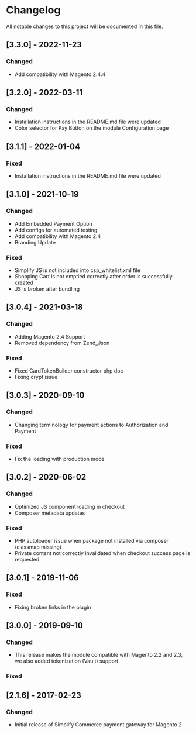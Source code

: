 # Changelog
All notable changes to this project will be documented in this file.

## [3.3.0] - 2022-11-23
### Changed
- Add compatibility with Magento 2.4.4


## [3.2.0] - 2022-03-11
### Changed
- Installation instructions in the README.md file were updated
- Color selector for Pay Button on the module Configuration page


## [3.1.1] - 2022-01-04
### Fixed
- Installation instructions in the README.md file were updated


## [3.1.0] - 2021-10-19
### Changed
- Add Embedded Payment Option
- Add configs for automated testing
- Add compatibility with Magento 2.4
- Branding Update

### Fixed
- Simplify JS is not included into csp_whitelist.xml file
- Shopping Cart is not emptied correctly after order is successfully created
- JS is broken after bundling


## [3.0.4] - 2021-03-18
### Changed
- Adding Magento 2.4 Support
- Removed dependency from Zend_Json

### Fixed
- Fixed CardTokenBuilder constructor php doc
- Fixing crypt issue


## [3.0.3] - 2020-09-10
### Changed
- Changing terminology for payment actions to Authorization and Payment

### Fixed
- Fix the loading with production mode


## [3.0.2] - 2020-06-02
### Changed
- Optimized JS component loading in checkout
- Composer metadata updates

### Fixed
- PHP autoloader issue when package not installed via composer (classmap missing)
- Private content not correctly invalidated when checkout success page is requested


## [3.0.1] - 2019-11-06
### Fixed
- Fixing broken links in the plugin


## [3.0.0] - 2019-09-10
### Changed
- This release makes the module compatible with Magento 2.2 and 2.3, we also added tokenization (Vault) support.
### Fixed


## [2.1.6] - 2017-02-23
### Changed
- Initial release of Simplify Commerce payment gateway for Magento 2



